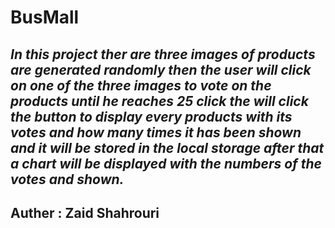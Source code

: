 # BusMall
## ***In this project ther are three images of products are generated randomly then the user will click on one of the three images to vote on the products until he reaches 25 click the will click the button to display every products with its votes and how many times it has been shown and it will be stored in the local storage after that a chart will be displayed with the numbers of the votes and shown.***

## Auther : Zaid Shahrouri